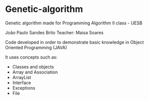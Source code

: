 # Genetic-algorithm
Genetic algorithm made for Programming Algorithm II class - UESB

João Paulo Sandes Brito
Teacher: Maisa Soares

Code developed in order to demonstrate basic knowledge in Object Oriented Programming (JAVA)

It uses concepts such as:
- Classes and objects
- Array and Association
- ArrayList
- Interface
- Exceptions
- File
